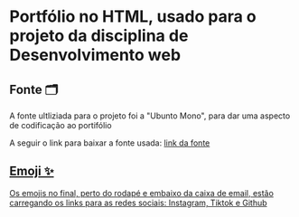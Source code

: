 <body>
<h1>Portfólio no HTML, usado para o projeto da disciplina de Desenvolvimento web</h1>

<h2>Fonte 🗂️</h2>
  <p> A fonte ultliziada para o projeto foi a "Ubunto Mono", para dar uma aspecto de codificação ao portifólio </p>
  <p> A seguir o link para baixar a fonte usada: <a href="https://fonts.google.com/specimen/Ubuntu+Mono" target="_blank"> link da fonte </p>

<h2> Emoji ✨</h2>
  <p> Os emojis no final, perto do rodapé e embaixo da caixa de email, estão carregando os links para as redes sociais: Instagram, Tiktok e Github</p>
</body>
